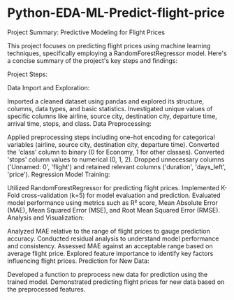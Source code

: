 # Python-EDA-ML-Predict-flight-price

Project Summary: Predictive Modeling for Flight Prices

This project focuses on predicting flight prices using machine learning techniques, specifically employing a RandomForestRegressor model. Here's a concise summary of the project's key steps and findings:

Project Steps:

Data Import and Exploration:

Imported a cleaned dataset using pandas and explored its structure, columns, data types, and basic statistics.
Investigated unique values of specific columns like airline, source city, destination city, departure time, arrival time, stops, and class.
Data Preprocessing:

Applied preprocessing steps including one-hot encoding for categorical variables (airline, source city, destination city, departure time).
Converted the 'class' column to binary (0 for Economy, 1 for other classes).
Converted 'stops' column values to numerical (0, 1, 2).
Dropped unnecessary columns ('Unnamed: 0', 'flight') and retained relevant columns ('duration', 'days_left', 'price').
Regression Model Training:

Utilized RandomForestRegressor for predicting flight prices.
Implemented K-Fold cross-validation (k=5) for model evaluation and prediction.
Evaluated model performance using metrics such as R² score, Mean Absolute Error (MAE), Mean Squared Error (MSE), and Root Mean Squared Error (RMSE).
Analysis and Visualization:

Analyzed MAE relative to the range of flight prices to gauge prediction accuracy.
Conducted residual analysis to understand model performance and consistency.
Assessed MAE against an acceptable range based on average flight price.
Explored feature importance to identify key factors influencing flight prices.
Prediction for New Data:

Developed a function to preprocess new data for prediction using the trained model.
Demonstrated predicting flight prices for new data based on the preprocessed features.
